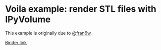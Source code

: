 
# Voila example: render STL files with IPyVolume

This example is originally due to [@fran6w](https://github.com/fran6w).

[Binder link](https://mybinder.org/v2/gh/voila-gallery/render-stl/master?urlpath=voila%2Frender%2Findex.ipynb)
